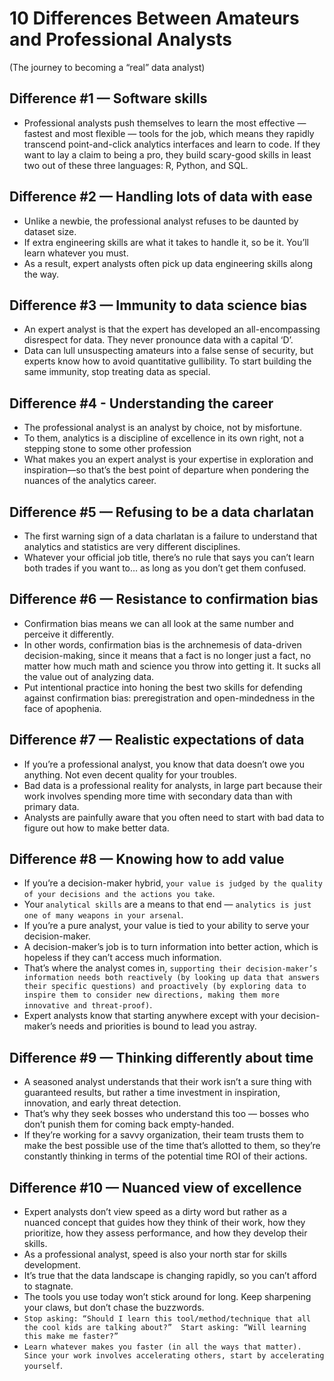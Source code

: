 # 10 Differences Between Amateurs and Professional Analysts
(The journey to becoming a “real” data analyst)

## Difference #1 — Software skills
- Professional analysts push themselves to learn the most effective — fastest and most flexible — tools for the job, which means they rapidly transcend point-and-click analytics interfaces and learn to code. 
If they want to lay a claim to being a pro, they build scary-good skills in least two out of these three languages: R, Python, and SQL. 

## Difference #2 — Handling lots of data with ease
- Unlike a newbie, the professional analyst refuses to be daunted by dataset size. 
- If extra engineering skills are what it takes to handle it, so be it. You’ll learn whatever you must. 
- As a result, expert analysts often pick up data engineering skills along the way. 

## Difference #3 — Immunity to data science bias
- An expert analyst is that the expert has developed an all-encompassing disrespect for data. They never pronounce data with a capital ‘D’.
- Data can lull unsuspecting amateurs into a false sense of security, but experts know how to avoid quantitative gullibility. To start building the same immunity, stop treating data as special.

## Difference #4 - Understanding the career
- The professional analyst is an analyst by choice, not by misfortune. 
- To them, analytics is a discipline of excellence in its own right, not a stepping stone to some other profession
- What makes you an expert analyst is your expertise in exploration and inspiration—so that’s the best point of departure when pondering the nuances of the analytics career.

## Difference #5 — Refusing to be a data charlatan
- The first warning sign of a data charlatan is a failure to understand that analytics and statistics are very different disciplines. 
- Whatever your official job title, there’s no rule that says you can’t learn both trades if you want to… as long as you don’t get them confused.

## Difference #6 — Resistance to confirmation bias
- Confirmation bias means we can all look at the same number and perceive it differently.
- In other words, confirmation bias is the archnemesis of data-driven decision-making, since it means that a fact is no longer just a fact, no matter how much math and science you throw into getting it. It sucks all the value out of analyzing data.
- Put intentional practice into honing the best two skills for defending against confirmation bias: preregistration and open-mindedness in the face of apophenia.

## Difference #7 — Realistic expectations of data
- If you’re a professional analyst, you know that data doesn’t owe you anything. Not even decent quality for your troubles.
- Bad data is a professional reality for analysts, in large part because their work involves spending more time with secondary data than with primary data. 
- Analysts are painfully aware that you often need to start with bad data to figure out how to make better data.

## Difference #8 — Knowing how to add value
- If you’re a decision-maker hybrid, `your value is judged by the quality of your decisions and the actions you take`. 
- Your `analytical skills` are a means to that end — `analytics is just one of many weapons in your arsenal`.
- If you’re a pure analyst, your value is tied to your ability to serve your decision-maker. 
- A decision-maker’s job is to turn information into better action, which is hopeless if they can’t access much information. 
- That’s where the analyst comes in, `supporting their decision-maker’s information needs both reactively (by looking up data that answers their specific questions) and proactively (by exploring data to inspire them to consider new directions, making them more innovative and threat-proof)`.
- Expert analysts know that starting anywhere except with your decision-maker’s needs and priorities is bound to lead you astray.

## Difference #9 — Thinking differently about time
- A seasoned analyst understands that their work isn’t a sure thing with guaranteed results, but rather a time investment in inspiration, innovation, and early threat detection. 
- That’s why they seek bosses who understand this too — bosses who don’t punish them for coming back empty-handed.
- If they’re working for a savvy organization, their team trusts them to make the best possible use of the time that’s allotted to them, so they’re constantly thinking in terms of the potential time ROI of their actions.

## Difference #10 — Nuanced view of excellence
- Expert analysts don’t view speed as a dirty word but rather as a nuanced concept that guides how they think of their work, how they prioritize, how they assess performance, and how they develop their skills.
- As a professional analyst, speed is also your north star for skills development. 
- It’s true that the data landscape is changing rapidly, so you can’t afford to stagnate. 
- The tools you use today won’t stick around for long. Keep sharpening your claws, but don’t chase the buzzwords.
- `Stop asking: “Should I learn this tool/method/technique that all the cool kids are talking about?”  Start asking: “Will learning this make me faster?”`
- `Learn whatever makes you faster (in all the ways that matter). Since your work involves accelerating others, start by accelerating yourself`.


